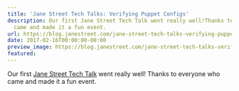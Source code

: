 ```yaml
---
title: 'Jane Street Tech Talks: Verifying Puppet Configs'
description: Our first Jane Street Tech Talk went really well!Thanks to everyone who
  came and made it a fun event.
url: https://blog.janestreet.com/jane-street-tech-talks-verifying-puppet-configs/
date: 2017-02-16T00:00:00-00:00
preview_image: https://blog.janestreet.com/jane-street-tech-talks-verifying-puppet-configs/untangling_puppet.jpg
featured:
---
```


<p>Our first <a href="https://blog.janestreet.com/how-to-build-an-exchange/">Jane Street Tech Talk</a> went really well!
Thanks to everyone who came and made it a fun event.</p>


